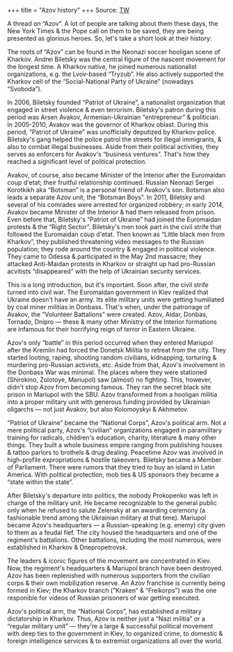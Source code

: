 +++
title = "Azov history"
+++
Source: [TW](https://threadreaderapp.com/thread/1528023220225466374.html)



A thread on “Azov”. A lot of people are talking about them these days, the New York Times & the Pope call on them to be saved, they are being presented as glorious heroes. So, let's take a short look at their history:

The roots of “Azov” can be found in the Neonazi soccer hooligan scene of Kharkov. Andrei Biletsky was the central figure of the nascent movement for the longest time. A Kharkov native, he joined numerous nationalist organizations, e.g. the Lvov-based “Tryzub”. He also actively supported the Kharkov cell of the “Social-National Party of Ukraine” (nowadays “Svoboda”). 

In 2006, Biletsky founded “Patriot of Ukraine”, a nationalist organization that engaged in street violence & even terrorism. Biletsky's patron during this period was Arsen Avakov, Armenian-Ukrainian “entrepreneur” & politician. In 2005-2010, Avakov was the governor of Kharkov oblast. During this period, “Patriot of Ukraine” was unofficially deputized by Kharkov police. Biletsky's gang helped the police patrol the streets for illegal immigrants, & also to combat illegal businesses. Aside from their political activities, they serves as enforcers for Avakov's “business ventures”. That's how they reached a significant level of political protection. 

Avakov, of course, also became Minister of the Interior after the Euromaidan coup d'etat; their fruitful relationship continued. Russian Neonazi Sergei Korotkikh aka “Botsman” is a personal friend of Avakov's son. Botsman also leads a separate Azov unit, the “Botsman Boys”. In 2011, Biletsky and several of his comrades were arrested for organized robbery; in early 2014, Avakov became Minister of the Interior & had them released from prison. Even before that, Biletsky's “Patriot of Ukraine” had joined the Euromaidan protests & the “Right Sector”. Biletsky's men took part in the civil strife that followed the Euromaidan coup d'etat. Then known as “Little black men from Kharkov”, they published threatening video messages to the Russian population; they rode around the country & engaged in political violence. They came to Odessa & participated in the May 2nd massacre; they attacked Anti-Maidan protests in Kharkov or straight up had pro-Russian acvitists “disappeared” with the help of Ukrainian security services.

This is a long introduction, but it's important. Soon after, the civil strife turned into civil war. The Euromaidan government in Kiev realized that Ukraine doesn't have an army. Its elite military units were getting humiliated by coal miner militias in Donbass. That's when, under the patronage of Avakov, the “Volunteer Battalions” were created. Azov, Aidar, Donbas, Tornado, Dnipro — these & many other Ministry of the Interior formations are infamous for their horrifying reign of terror in Eastern Ukraine.

Azov's only “battle” in this period occurred when they entered Mariupol after the Kremlin had forced the Donetsk Militia to retreat from the city. They started looting, raping, shooting random civilians, kidnapping, torturing & murdering pro-Russian activists, etc.
Aside from that, Azov's involvement in the Donbass War was minimal. The places where they were stationed (Shirokino, Zolotoye, Mariupol) saw (almost) no fighting. This, however, didn't stop Azov from becoming famous. They ran the secret black site prison in Mariupol with the SBU. Azov transformed from a hooligan militia into a proper military unit with generous funding provided by Ukrainian oligarchs — not just Avakov, but also Kolomoyskyi & Akhmetov. 

“Patriot of Ukraine” became the “National Corps”, Azov's political arm. Not a mere political party, Azov's “civilian” organizations engaged in paramilitary training for radicals, children's education, charity, literature & many other things. They built a whole business empire ranging from publishing houses & tattoo parlors to brothels & drug dealing. Peacetime Azov was involved in high-profile expropriations & hostile takeovers. Biletsky became a Member of Parliament. There were rumors that they tried to buy an island in Latin America. With political protection, mob ties & US sponsors they became a “state within the state”.

After Biletsky's departure into politics, the nobody Prokopenko was left in charge of the military unit. He became recognizable to the general public only when he refused to salute Zelensky at an awarding ceremony (a fashionable trend among the Ukrainian military at that time). Mariupol became Azov's headquarters — a Russian-speaking (e.g. enemy) city given to them as a feudal fief. The city housed the headquarters and one of the regiment's battalions. Other battalions, including the most numerous, were established in Kharkov & Dnepropetrovsk.

The leaders & iconic figures of the movement are concentrated in Kiev. Now, the regiment's headquarters & Mariupol branch have been destroyed. Azov has been replenished with numerous supporters from the civilian corps & their own mobilization reserve. An Azov franchise is currently being formed in Kiev; the Kharkov branch (“Kraken” & “Freikorps”) was the one responible for videos of Russian prisoners of war getting executed. 

Azov's political arm, the “National Corps”, has established a military dictatorship in Kharkov. Thus, Azov is neither just a “Nazi militia” or a “regular military unit” — they're a large & successful political movement with deep ties to the government in Kiev, to organized crime, to domestic & foreign intelligence services & to extremist organizations all over the world. 
